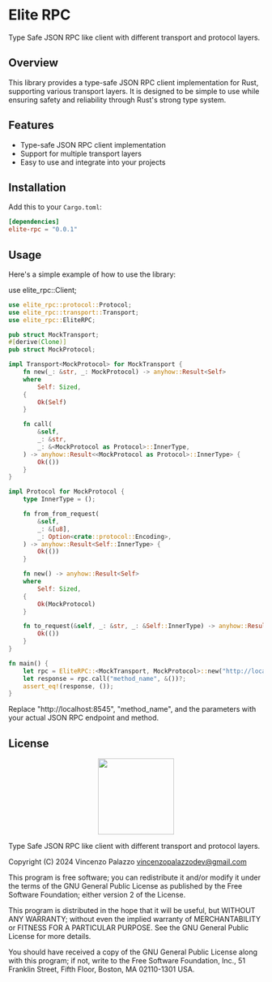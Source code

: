 # Elite RPC

Type Safe JSON RPC like client with different transport and protocol layers.

## Overview

This library provides a type-safe JSON RPC client implementation for Rust, supporting various transport layers. It is designed to be simple to use while ensuring safety and reliability through Rust's strong type system.

## Features

- Type-safe JSON RPC client implementation
- Support for multiple transport layers
- Easy to use and integrate into your projects

## Installation

Add this to your `Cargo.toml`:

```toml
[dependencies]
elite-rpc = "0.0.1"
```

## Usage

Here's a simple example of how to use the library:

use elite_rpc::Client;

``` rust
use elite_rpc::protocol::Protocol;
use elite_rpc::transport::Transport;
use elite_rpc::EliteRPC;

pub struct MockTransport;
#[derive(Clone)]
pub struct MockProtocol;

impl Transport<MockProtocol> for MockTransport {
    fn new(_: &str, _: MockProtocol) -> anyhow::Result<Self>
    where
        Self: Sized,
    {
        Ok(Self)
    }

    fn call(
        &self,
        _: &str,
        _: &<MockProtocol as Protocol>::InnerType,
    ) -> anyhow::Result<<MockProtocol as Protocol>::InnerType> {
        Ok(())
    }
}

impl Protocol for MockProtocol {
    type InnerType = ();

    fn from_from_request(
        &self,
        _: &[u8],
        _: Option<crate::protocol::Encoding>,
    ) -> anyhow::Result<Self::InnerType> {
        Ok(())
    }

    fn new() -> anyhow::Result<Self>
    where
        Self: Sized,
    {
        Ok(MockProtocol)
    }

    fn to_request(&self, _: &str, _: &Self::InnerType) -> anyhow::Result<Self::InnerType> {
        Ok(())
    }
}

fn main() {
    let rpc = EliteRPC::<MockTransport, MockProtocol>::new("http://localhost:8545")?;
    let response = rpc.call("method_name", &())?;
    assert_eq!(response, ());
}
```

Replace "http://localhost:8545", "method_name", and the parameters with your actual JSON RPC endpoint and method.

## License

<div align="center">
  <img src="https://cdn-icons-png.flaticon.com/512/2111/2111503.png" width="150" height="150"/>
</div>

 Type Safe JSON RPC like client with different transport and protocol layers.

 Copyright (C) 2024 Vincenzo Palazzo vincenzopalazzodev@gmail.com
 
 This program is free software; you can redistribute it and/or modify
 it under the terms of the GNU General Public License as published by
 the Free Software Foundation; either version 2 of the License.
 
 This program is distributed in the hope that it will be useful,
 but WITHOUT ANY WARRANTY; without even the implied warranty of
 MERCHANTABILITY or FITNESS FOR A PARTICULAR PURPOSE.  See the
 GNU General Public License for more details.
 
 You should have received a copy of the GNU General Public License along
 with this program; if not, write to the Free Software Foundation, Inc.,
 51 Franklin Street, Fifth Floor, Boston, MA 02110-1301 USA.

